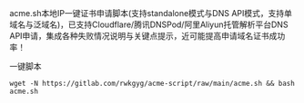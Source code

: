 acme.sh本地IP一键证书申请脚本(支持standalone模式与DNS API模式，支持单域名与泛域名)，已支持Cloudflare/腾讯DNSPod/阿里Aliyun托管解析平台DNS API申请，集成各种失败情况说明与关键点提示，近可能提高申请域名证书成功率！


一键脚本
```
wget -N https://gitlab.com/rwkgyg/acme-script/raw/main/acme.sh && bash acme.sh
```





